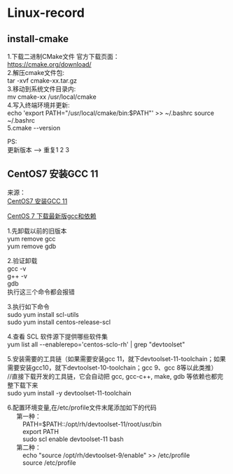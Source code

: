 # Linux-record

## install-cmake
1.下载二进制CMake文件 官方下载页面：  
https://cmake.org/download/  
2.解压cmake文件包:   
tar -xvf cmake-xx.tar.gz  
3.移动到系统文件目录内:   
mv cmake-xx /usr/local/cmake  
4.写入终端环境并更新:   
echo 'export PATH="/usr/local/cmake/bin:$PATH"' >> ~/.bashrc source ~/.bashrc  
5.cmake --version  

PS:  
更新版本 --> 重复1 2 3


## CentOS7 安装GCC 11
来源：  
[CentOS7 安装GCC 11](https://blog.csdn.net/weixin_53213086/article/details/128063036)  
  
[CentOS 7 下载最新版gcc和依赖](https://www.cnblogs.com/codeRhythm/p/13906360.html#:~:text=%E5%9C%A8%E7%BA%BF%E5%AE%89%E8%A3%85%20sudo%20yum%20install%20-y%20centos-release-scl%20sudo%20yum,install%20-y%20devtoolset-9-gcc%20devtoolset-9-gcc-c%2B%2B%20%23%20%E5%AE%89%E8%A3%85%E4%BA%86%E4%B9%8B%E5%90%8E%2C%E5%B9%B6%E6%B2%A1%E6%9C%89%E6%9B%BF%E6%8D%A2%E6%97%A7%E7%9A%84%2C%E6%89%80%E4%BB%A5%E8%BF%99%E9%87%8C%E9%80%89%E6%8B%A9%E8%BF%9E%E6%8E%A5%E5%88%B0%E6%9C%80%E6%96%B0%E7%9A%84gcc%2Fg%2B%2B%20echo%20%22s)  
  
1.先卸载以前的旧版本  
yum remove gcc  
yum remove gdb  
  
2.验证卸载  
gcc -v  
g++ -v  
gdb  
执行这三个命令都会报错  

3.执行如下命令  
sudo yum install scl-utils  
sudo yum install centos-release-scl  

4.查看 SCL 软件源下提供哪些软件集  
yum list all --enablerepo='centos-sclo-rh' | grep "devtoolset"  

5.安装需要的工具链（如果需要安装gcc 11，就下devtoolset-11-toolchain；如果需要安装gcc10，就下devtoolset-10-toolchain；gcc 9、gcc 8等以此类推）  
//直接下载开发的工具链，它会自动把 gcc, gcc-c++, make, gdb 等依赖也都完整下载下来  
sudo yum install -y devtoolset-11-toolchain  

6.配置环境变量,在/etc/profile文件末尾添加如下的代码  
&ensp;&ensp;&ensp;第一种：  
&ensp;&ensp;&ensp;&ensp;&ensp;PATH=$PATH::/opt/rh/devtoolset-11/root/usr/bin  
&ensp;&ensp;&ensp;&ensp;&ensp;export PATH  
&ensp;&ensp;&ensp;&ensp;&ensp;sudo scl enable devtoolset-11 bash  
&ensp;&ensp;&ensp;第二种：  
&ensp;&ensp;&ensp;&ensp;&ensp;echo "source /opt/rh/devtoolset-9/enable" >> /etc/profile  
&ensp;&ensp;&ensp;&ensp;&ensp;source /etc/profile  




